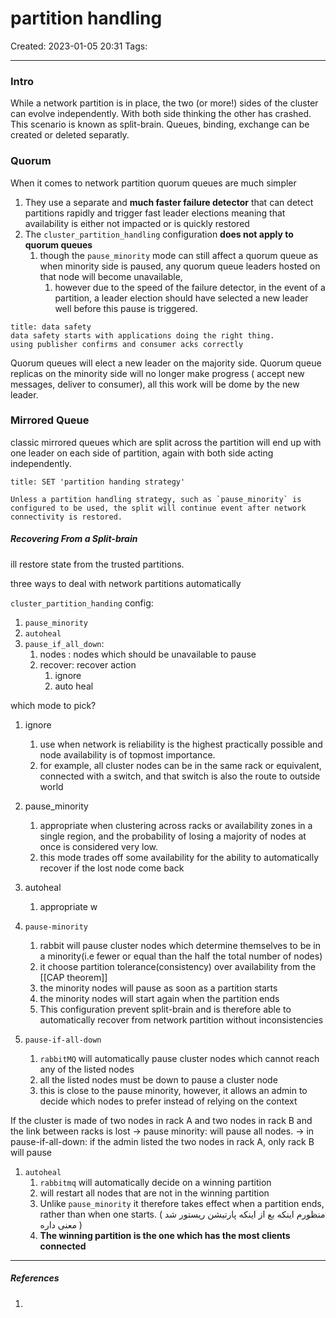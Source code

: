 # partition handling
Created: 2023-01-05 20:31
Tags: 
____

### Intro

While a network partition is in place, the two (or more!) sides of the cluster can evolve independently.
With both side thinking the other has crashed. This scenario is known as split-brain.
Queues, binding, exchange can be created or deleted separatly.

### Quorum

When it comes to network partition quorum queues are much simpler

1. They use a separate and __much faster failure detector__ that can detect partitions rapidly and trigger fast leader elections meaning that availability is either not impacted or is quickly restored
2. The `cluster_partition_handling` configuration __does not apply to quorum queues__ 
	1. though the `pause_minority` mode can still affect a quorum queue as when minority side is paused, any quorum queue leaders  hosted on that node will become unavailable, 
		1. however due to the speed of the failure detector, in the event of a partition, a leader election should have selected a new leader well before this pause is triggered.

```ad-warning
title: data safety
data safety starts with applications doing the right thing.
using publisher confirms and consumer acks correctly
```
Quorum queues will elect a new leader on the majority side.
Quorum queue replicas on the minority side will no longer make progress ( accept new messages, deliver to consumer), all this work will be dome by the new leader.


### Mirrored Queue

classic mirrored queues which are split across the partition will end up with one leader on each side of partition, again with both side acting independently.

```ad-danger
title: SET 'partition handing strategy'

Unless a partition handling strategy, such as `pause_minority` is configured to be used, the split will continue event after network connectivity is restored.
```


##### Recovering From a Split-brain
ill restore state from the trusted partitions.

three ways to deal with network partitions automatically


`cluster_partition_handing` config:

1. `pause_minority`
2. `autoheal`
3. `pause_if_all_down`: 
	1. nodes : nodes which should be unavailable to pause
	2. recover: recover action
		1. ignore
		2. auto heal

which mode to pick?

1. ignore
	1. use when network is reliability is the highest practically possible and node availability is of topmost importance.
	2. for example, all cluster nodes can be in the same rack or equivalent, connected with a switch, and that switch is also the route to outside world
2. pause_minority
	1. appropriate when clustering across racks or availability zones in a single region, and the probability of losing a majority of nodes at once is considered very low.
	2. this mode trades off some availability for the ability to automatically recover if the lost node come back
3. autoheal
	1. appropriate w



4. `pause-minority`
	1. rabbit will pause cluster nodes which determine themselves to be in a minority(i.e fewer or equal than the half the total number of nodes) 
	2. it choose partition tolerance(consistency) over availability from the [[CAP theorem]]
	3. the minority nodes will pause as soon as a partition  starts
	4. the minority nodes will start again when the partition ends
	5. This configuration prevent split-brain and is therefore able to automatically recover from network partition without inconsistencies
5. `pause-if-all-down`
	1. `rabbitMQ` will automatically pause cluster nodes which cannot reach any of the listed nodes
	2. all the listed nodes must be down to pause a cluster node
	3. this is close to the pause minority, however, it allows an admin to decide which nodes to prefer instead of relying on the context

If the cluster is made of two nodes in rack A and two nodes in rack B
and the link between racks is lost
-> pause minority: will pause all nodes.
-> in pause-if-all-down: if the admin listed the two nodes in rack A, only rack B will pause
	
1. `autoheal`
	1. `rabbitmq` will automatically decide on a winning partition 
	2. will restart all nodes that are not in the winning partition
	1. Unlike `pause_minority` it therefore takes effect when a partition ends, rather than when one starts. ( منظورم اینکه بع از اینکه پارتیشن ریستور شد معنی داره )
	2. __The winning partition is the one which has the most clients connected__


_____
##### References
1.


